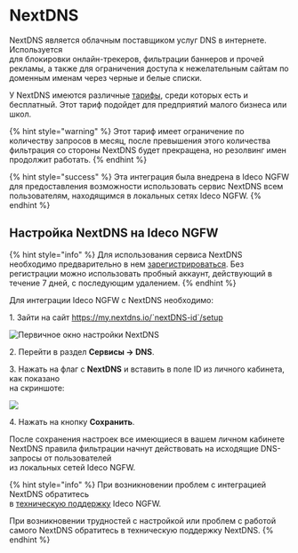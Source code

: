 # NextDNS

NextDNS является облачным поставщиком услуг DNS в интернете. Используется\
для блокировки онлайн-трекеров, фильтрации баннеров и прочей рекламы, а также для ограничения доступа к нежелательным сайтам по доменным именам через черные и белые списки.

У NextDNS имеются различные [тарифы](https://nextdns.io/pricing), среди которых есть и бесплатный. Этот тариф подойдет для предприятий малого бизнеса или школ.

{% hint style="warning" %}
Этот тариф имеет ограничение по количеству запросов в месяц, после превышения этого количества фильтрация со стороны NextDNS будет прекращена, но резолвинг имен продолжит работать.
{% endhint %}

{% hint style="success" %}
Эта интеграция была внедрена в Ideco NGFW для предоставления возможности использовать сервис NextDNS всем пользователям, находящимся в локальных сетях Ideco NGFW.
{% endhint %}

## Настройка NextDNS на Ideco NGFW

{% hint style="info" %}
Для использования сервиса NextDNS необходимо предварительно в нем [зарегистрироваться](https://my.nextdns.io). Без регистрации можно использовать пробный аккаунт, действующий в течение 7 дней, с последующим удалением.
{% endhint %}

Для интеграции Ideco NGFW с NextDNS необходимо:

1\. Зайти на сайт https://my.nextdns.io/`nextDNS-id`/setup

![Первичное окно настройки NextDNS](../../../.gitbook/assets/nextdns\_first\_configuration.png)

2\. Перейти в раздел **Сервисы -> DNS**.

3\. Нажать на флаг с **NextDNS** и вставить в поле ID из личного кабинета, как показано\
на скриншоте:

![](../../../.gitbook/assets/nextdns\_paste\_id\_in\_dns.png)

4\. Нажать на кнопку **Сохранить**.

После сохранения настроек все имеющиеся в вашем личном кабинете NextDNS правила фильтрации начнут действовать на исходящие DNS-запросы от пользователей\
из локальных сетей Ideco NGFW.

{% hint style="info" %}
При возникновении проблем с интеграцией NextDNS обратитесь\
в [техническую поддержку](../../../general/technical-support.md) Ideco NGFW.

При возникновении трудностей с настройкой или проблем с работой\
самого NextDNS обратитесь в техническую поддержку NextDNS.
{% endhint %}
